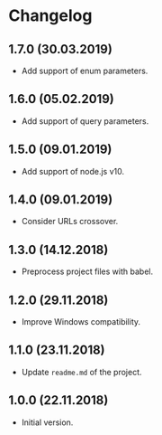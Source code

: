 # Changelog

## 1.7.0 (30.03.2019)

* Add support of enum parameters.

## 1.6.0 (05.02.2019)

* Add support of query parameters.

## 1.5.0 (09.01.2019)

* Add support of node.js v10.

## 1.4.0 (09.01.2019)

* Consider URLs crossover.

## 1.3.0 (14.12.2018)

* Preprocess project files with babel.

## 1.2.0 (29.11.2018)

* Improve Windows compatibility.

## 1.1.0 (23.11.2018)

* Update `readme.md` of the project.

## 1.0.0 (22.11.2018)

* Initial version.
